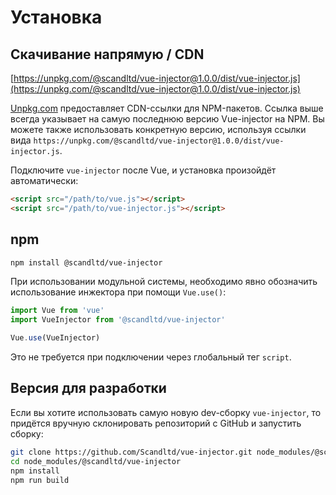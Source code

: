 # Установка

## Скачивание напрямую / CDN

[https://unpkg.com/@scandltd/vue-injector@1.0.0/dist/vue-injector.js](https://unpkg.com/@scandltd/vue-injector@1.0.0/dist/vue-injector.js)

<!--email_off-->
[Unpkg.com](https://unpkg.com) предоставляет CDN-ссылки для NPM-пакетов. Ссылка выше всегда указывает на самую последнюю версию Vue-injector на NPM. Вы можете также использовать конкретную версию, используя ссылки вида  `https://unpkg.com/@scandltd/vue-injector@1.0.0/dist/vue-injector.js`.
<!--/email_off-->

Подключите `vue-injector` после Vue, и установка произойдёт автоматически:

``` html
<script src="/path/to/vue.js"></script>
<script src="/path/to/vue-injector.js"></script>
```

## npm

``` bash
npm install @scandltd/vue-injector
```

При использовании модульной системы, необходимо явно обозначить использование инжектора при помощи `Vue.use()`:

``` js
import Vue from 'vue'
import VueInjector from '@scandltd/vue-injector'

Vue.use(VueInjector)
```

Это не требуется при подключении через глобальный тег `script`.

## Версия для разработки

Если вы хотите использовать самую новую dev-сборку `vue-injector`, то придётся вручную склонировать репозиторий с GitHub и запустить сборку:

``` bash
git clone https://github.com/Scandltd/vue-injector.git node_modules/@scandltd/vue-injector
cd node_modules/@scandltd/vue-injector
npm install
npm run build
```
